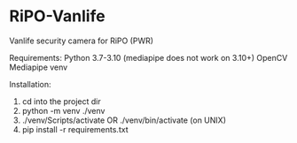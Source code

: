 # RiPO-Vanlife
Vanlife security camera for RiPO (PWR)


Requirements:
Python 3.7-3.10 (mediapipe does not work on 3.10+)
OpenCV
Mediapipe
venv

Installation: 
 1. cd into the project dir 
 2. python -m venv ./venv 
 3. ./venv/Scripts/activate OR ./venv/bin/activate (on UNIX) 
 4.  pip install -r requirements.txt 
